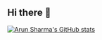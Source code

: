 ## Hi there 👋

<!--
**Dr-N00B/Dr-N00B** is a ✨ _special_ ✨ repository because its `README.md` (this file) appears on your GitHub profile.

Here are some ideas to get you started:

- 🔭 I’m currently working on ...
- 🌱 I’m currently learning ...
- 👯 I’m looking to collaborate on ...
- 🤔 I’m looking for help with ...
- 💬 Ask me about ...
- 📫 How to reach me: ...
- 😄 Pronouns: ...
- ⚡ Fun fact: ...
-->

[![Arun Sharma's GitHub stats](https://github-readme-stats.vercel.app/api?username=Dr-N00B&show_icons=true&theme=dracula)](https://github.com/Dr-N00B/github-readme-stats)
